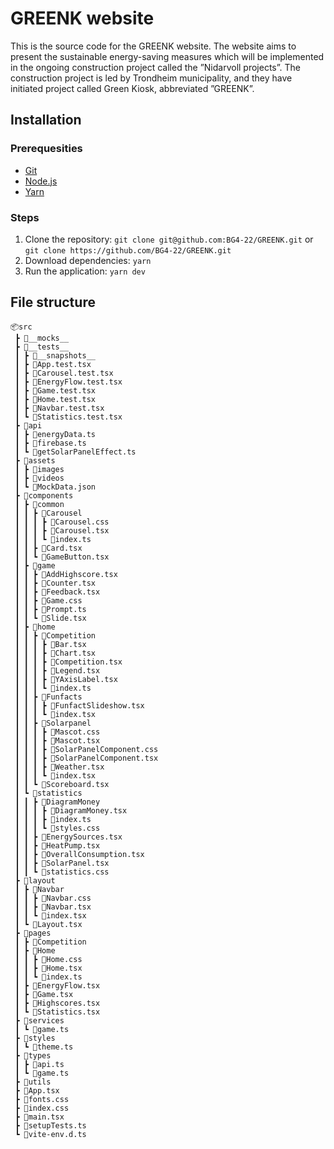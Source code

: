 # GREENK website

This is the source code for the GREENK website. The website aims to present the sustainable energy-saving measures which will be implemented in the ongoing construction project called the ”Nidarvoll projects”. The construction project is led by Trondheim municipality, and they have initiated project called Green Kiosk, abbreviated ”GREENK”.

## Installation

### Prerequesities

- [Git](https://git-scm.com/)
- [Node.js](https://nodejs.org/)
- [Yarn](https://yarnpkg.com/)

### Steps

1. Clone the repository: `git clone git@github.com:BG4-22/GREENK.git` or `git clone https://github.com/BG4-22/GREENK.git`
2. Download dependencies: `yarn`
3. Run the application: `yarn dev`

## File structure

```
📦src  
 ┣ 📂__mocks__  
 ┣ 📂__tests__  
 ┃ ┣ 📂__snapshots__  
 ┃ ┣ 📜App.test.tsx  
 ┃ ┣ 📜Carousel.test.tsx  
 ┃ ┣ 📜EnergyFlow.test.tsx  
 ┃ ┣ 📜Game.test.tsx  
 ┃ ┣ 📜Home.test.tsx  
 ┃ ┣ 📜Navbar.test.tsx  
 ┃ ┗ 📜Statistics.test.tsx  
 ┣ 📂api  
 ┃ ┣ 📜energyData.ts  
 ┃ ┣ 📜firebase.ts  
 ┃ ┗ 📜getSolarPanelEffect.ts  
 ┣ 📂assets  
 ┃ ┣ 📂images   
 ┃ ┣ 📂videos  
 ┃ ┗ 📜MockData.json  
 ┣ 📂components  
 ┃ ┣ 📂common  
 ┃ ┃ ┣ 📂Carousel  
 ┃ ┃ ┃ ┣ 📜Carousel.css  
 ┃ ┃ ┃ ┣ 📜Carousel.tsx  
 ┃ ┃ ┃ ┗ 📜index.ts  
 ┃ ┃ ┣ 📜Card.tsx  
 ┃ ┃ ┗ 📜GameButton.tsx  
 ┃ ┣ 📂game  
 ┃ ┃ ┣ 📜AddHighscore.tsx  
 ┃ ┃ ┣ 📜Counter.tsx  
 ┃ ┃ ┣ 📜Feedback.tsx  
 ┃ ┃ ┣ 📜Game.css  
 ┃ ┃ ┣ 📜Prompt.ts  
 ┃ ┃ ┗ 📜Slide.tsx  
 ┃ ┣ 📂home  
 ┃ ┃ ┣ 📂Competition  
 ┃ ┃ ┃ ┣ 📜Bar.tsx  
 ┃ ┃ ┃ ┣ 📜Chart.tsx  
 ┃ ┃ ┃ ┣ 📜Competition.tsx  
 ┃ ┃ ┃ ┣ 📜Legend.tsx  
 ┃ ┃ ┃ ┣ 📜YAxisLabel.tsx  
 ┃ ┃ ┃ ┗ 📜index.ts  
 ┃ ┃ ┣ 📂Funfacts  
 ┃ ┃ ┃ ┣ 📜FunfactSlideshow.tsx  
 ┃ ┃ ┃ ┗ 📜index.tsx  
 ┃ ┃ ┣ 📂Solarpanel  
 ┃ ┃ ┃ ┣ 📜Mascot.css  
 ┃ ┃ ┃ ┣ 📜Mascot.tsx  
 ┃ ┃ ┃ ┣ 📜SolarPanelComponent.css  
 ┃ ┃ ┃ ┣ 📜SolarPanelComponent.tsx  
 ┃ ┃ ┃ ┣ 📜Weather.tsx  
 ┃ ┃ ┃ ┗ 📜index.tsx  
 ┃ ┃ ┗ 📜Scoreboard.tsx  
 ┃ ┗ 📂statistics  
 ┃ ┃ ┣ 📂DiagramMoney  
 ┃ ┃ ┃ ┣ 📜DiagramMoney.tsx  
 ┃ ┃ ┃ ┣ 📜index.ts  
 ┃ ┃ ┃ ┗ 📜styles.css  
 ┃ ┃ ┣ 📜EnergySources.tsx  
 ┃ ┃ ┣ 📜HeatPump.tsx  
 ┃ ┃ ┣ 📜OverallConsumption.tsx  
 ┃ ┃ ┣ 📜SolarPanel.tsx  
 ┃ ┃ ┗ 📜statistics.css  
 ┣ 📂layout  
 ┃ ┣ 📂Navbar  
 ┃ ┃ ┣ 📜Navbar.css  
 ┃ ┃ ┣ 📜Navbar.tsx  
 ┃ ┃ ┗ 📜index.tsx  
 ┃ ┗ 📜Layout.tsx  
 ┣ 📂pages  
 ┃ ┣ 📂Competition   
 ┃ ┣ 📂Home  
 ┃ ┃ ┣ 📜Home.css  
 ┃ ┃ ┣ 📜Home.tsx  
 ┃ ┃ ┗ 📜index.ts   
 ┃ ┣ 📜EnergyFlow.tsx  
 ┃ ┣ 📜Game.tsx  
 ┃ ┣ 📜Highscores.tsx  
 ┃ ┗ 📜Statistics.tsx  
 ┣ 📂services  
 ┃ ┗ 📜game.ts  
 ┣ 📂styles  
 ┃ ┗ 📜theme.ts  
 ┣ 📂types  
 ┃ ┣ 📜api.ts  
 ┃ ┗ 📜game.ts  
 ┣ 📂utils  
 ┣ 📜App.tsx  
 ┣ 📜fonts.css  
 ┣ 📜index.css  
 ┣ 📜main.tsx  
 ┣ 📜setupTests.ts  
 ┗ 📜vite-env.d.ts
```
